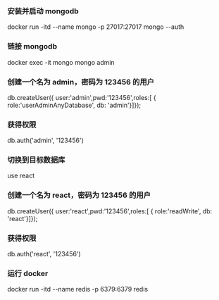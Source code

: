 ### 安装并启动 mongodb

docker run -itd --name mongo -p 27017:27017 mongo --auth

### 链接 mongodb

docker exec -it mongo mongo admin

### 创建一个名为 admin，密码为 123456 的用户

db.createUser({ user:'admin',pwd:'123456',roles:[ { role:'userAdminAnyDatabase', db: 'admin'}]});

### 获得权限

db.auth('admin', '123456')

### 切换到目标数据库

use react

### 创建一个名为 react，密码为 123456 的用户

db.createUser({ user:'react',pwd:'123456',roles:[ { role:'readWrite', db: 'react'}]});

### 获得权限

db.auth('react', '123456')

### 运行 docker

docker run -itd --name redis -p 6379:6379 redis
